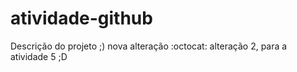 # atividade-github
Descrição do projeto ;) 
nova alteração :octocat: 
alteração 2, para a atividade 5 ;D
